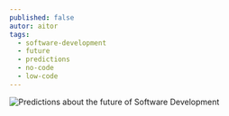 ```yaml
---
published: false
autor: aitor
tags:
  - software-development
  - future
  - predictions
  - no-code
  - low-code
---
```

![Predictions about the future of Software Development]({{site.baseurl}}/images/predictions-about-the-future-of-software-development.png)
